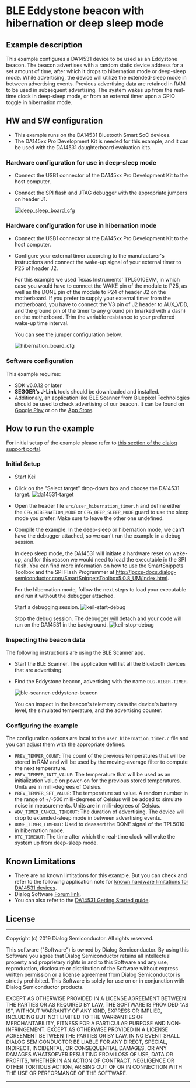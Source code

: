 # BLE Eddystone beacon with hibernation or deep sleep mode

## Example description

This example configures a DA14531 device to be used as an Eddystone beacon. The beacon advertises with a random static device address for a set amount of time, after which it drops to hibernation mode or deep-sleep mode. While advertising, the device will utilize the extended-sleep mode in between advertising events. Previous advertising data are retained in RAM to be used in subsequent advertising. The system wakes up from the real-time clock in deep-sleep mode, or from an external timer upon a GPIO toggle in hibernation mode.

## HW and SW configuration
- This example runs on the DA14531 Bluetooth Smart SoC devices.	
- The DA145xx Pro Development Kit is needed for this example, and it can be used with the DA14531 daughterboard evaluation kits.

### Hardware configuration for use in deep-sleep mode

- Connect the USB1 connector of the DA145xx Pro Development Kit to the host computer.
- Connect the SPI flash and JTAG debugger with the appropriate jumpers on header J1.
	
	![deep_sleep_board_cfg](assets/deep_sleep_cfg.png)


### Hardware configuration for use in hibernation mode

- Connect the USB1 connector of the DA145xx Pro Development Kit to the host computer.
- Configure your external timer according to the manufacturer's instructions and connect the wake-up signal of your external timer to P25 of header J2. 

	For this example we used Texas Instruments' TPL5010EVM, in which case you would have to connect the WAKE pin of the module to P25, as well as the DONE pin of the module to P24 of header J2 on the motherboard. If you prefer to supply your external timer from the motherboard, you have to connect the V3 pin of J2 header to AUX_VDD, and the ground pin of the timer to any ground pin (marked with a dash) on the motherboard. Trim the variable resistance to your preferred wake-up time interval.

	You can see the jumper configuration below.

	![hibernation_board_cfg](assets/hibernation_cfg.png)

### Software configuration

 This example requires:
 - SDK v6.0.12 or later
 - **SEGGER’s J-Link** tools should be downloaded and installed.
 - Additionaly, an application like BLE Scanner from Bluepixel Technologies should be used to check advertising of our beacon. It can be found on [Google Play](https://play.google.com/store/apps/details?id=com.macdom.ble.blescanner) or on the [App Store](https://apps.apple.com/us/app/ble-scanner-4-0/id1221763603).

## How to run the example

For initial setup of the example please refer to [this section of the dialog support portal](https://www.dialog-semiconductor.com/sites/default/files/sw-example-da145x-example-setup.pdf).

### Initial Setup

 - Start Keil
 - Click on the "Select target" drop-down box and choose the DA14531 target.
	![da14531-target](assets/da14531_target.png)
 - Open the header file ``src/user_hibernation_timer.h`` and define either the ``CFG_HIBERNATION_MODE`` or ``CFG_DEEP_SLEEP_MODE`` guard to use the sleep mode you prefer. Make sure to leave the other one undefined.
 - Compile the example. In the deep-sleep or hibernation mode, we can't have the debugger attached, so we can't run the example in a debug session. 
 
	In deep sleep mode, the DA14531 will initiate a hardware reset on wake-up, and for this reason we would need to load the executable in the SPI flash. You can find more information on how to use the SmartSnippets Toolbox and the SPI Flash Programmer at http://lpccs-docs.dialog-semiconductor.com/SmartSnippetsToolbox5.0.8_UM/index.html.

 	For the hibernation mode, follow the next steps to load your executable and run it without the debugger attached. 

    Start a debugging session.
	![keil-start-debug](assets/keil-start-debug-session.png)

	Stop the debug session. The debugger will detach and your code will run on the DA14531 in the background.
	![keil-stop-debug](assets/keil-stop-debug-session.png)

 ### Inspecting the beacon data
 The following instructions are using the BLE Scanner app.
 - Start the BLE Scanner. The application will list all the Bluetooth devices that are advertising. 
 - Find the Eddystone beacon, advertising with the name ``DLG-HIBER-TIMER``.
 	
	 ![ble-scanner-eddystone-beacon](assets/ble-scanner-eddystone-beacon.jpg)

   You can inspect in the beacon's telemetry data the device's battery level, the simulated temperature, and the advertising counter.

### Configuring the example
The configuration options are local to the ``user_hibernation_timer.c`` file and you can adjust them with the appropriate defines.

- ``PREV_TEMPER_COUNT``: The count of the previous temperatures that will be stored in RAM and will be used by the moving-average filter to compute the next temperature.
- ``PREV_TEMPER_INIT_VALUE``: The temperature that will be used as an initialization value on power-on for the previous stored temperatures. Units are in milli-degrees of Celsius.
- ``PREV_TEMPER_SET_VALUE``: The temperature set value. A random number in the range of +/-500 milli-degrees of Celsius will be added to simulate noise in measurements. Units are in milli-degrees of Celsius.
- ``ADV_TIMER_CANCEL_TIMEOUT``: The duration of advertising. The device will drop to extended-sleep mode in between advertising events.
- ``DONE_TIMER_TIMEOUT``: Used to deassert the DONE signal of the TPL5010 in hibernation mode.
- ``RTC_TIMEOUT``: The time after which the real-time clock will wake the system up from deep-sleep mode.

## Known Limitations


- There are no known limitations for this example. But you can check and refer to the following application note for [known hardware limitations for DA14531 devices](https://www.dialog-semiconductor.com/da14531_HW_Limitation).
- Dialog Software [Forum link](https://www.dialog-semiconductor.com/forum).
- You can also refer to the [DA14531 Getting Started guide](https://www.dialog-semiconductor.com/da14531-getting-started).


## License


**************************************************************************************

 Copyright (c) 2019 Dialog Semiconductor. All rights reserved.

 This software ("Software") is owned by Dialog Semiconductor. By using this Software
 you agree that Dialog Semiconductor retains all intellectual property and proprietary
 rights in and to this Software and any use, reproduction, disclosure or distribution
 of the Software without express written permission or a license agreement from Dialog
 Semiconductor is strictly prohibited. This Software is solely for use on or in
 conjunction with Dialog Semiconductor products.

 EXCEPT AS OTHERWISE PROVIDED IN A LICENSE AGREEMENT BETWEEN THE PARTIES OR AS
 REQUIRED BY LAW, THE SOFTWARE IS PROVIDED "AS IS", WITHOUT WARRANTY OF ANY KIND,
 EXPRESS OR IMPLIED, INCLUDING BUT NOT LIMITED TO THE WARRANTIES OF MERCHANTABILITY,
 FITNESS FOR A PARTICULAR PURPOSE AND NON-INFRINGEMENT. EXCEPT AS OTHERWISE PROVIDED
 IN A LICENSE AGREEMENT BETWEEN THE PARTIES OR BY LAW, IN NO EVENT SHALL DIALOG
 SEMICONDUCTOR BE LIABLE FOR ANY DIRECT, SPECIAL, INDIRECT, INCIDENTAL, OR
 CONSEQUENTIAL DAMAGES, OR ANY DAMAGES WHATSOEVER RESULTING FROM LOSS OF USE, DATA OR
 PROFITS, WHETHER IN AN ACTION OF CONTRACT, NEGLIGENCE OR OTHER TORTIOUS ACTION,
 ARISING OUT OF OR IN CONNECTION WITH THE USE OR PERFORMANCE OF THE SOFTWARE.

**************************************************************************************

